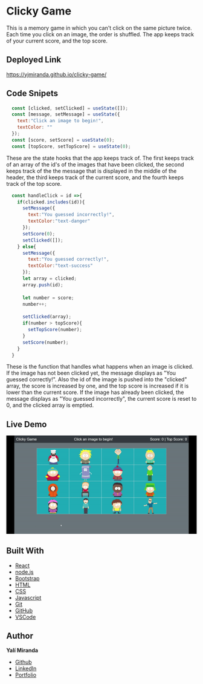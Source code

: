 # Clicky Game

This is a memory game in which you can't click on the same picture twice. Each time you click on an image, the order is shuffled. The app keeps track of your current score, and the top score.

## Deployed Link

https://yjmiranda.github.io/clicky-game/

## Code Snipets 
```jsx
  const [clicked, setClicked] = useState([]);
  const [message, setMessage] = useState({
    text:"Click an image to begin!",
    textColor: ""
  });
  const [score, setScore] = useState(0);
  const [topScore, setTopScore] = useState(0);
```
These are the state hooks that the app keeps track of. The first keeps track of an array of the id's of the images that have been clicked, the second keeps track of the the message that is displayed in the middle of the header, the third keeps track of the current score, and the fourth keeps track of the top score.
```jsx
  const handleClick = id =>{
    if(clicked.includes(id)){
      setMessage({
        text:"You guessed incorrectly!",
        textColor:"text-danger"
      });
      setScore(0);
      setClicked([]);
    } else{
      setMessage({
        text:"You guessed correctly!",
        textColor:"text-success"
      });
      let array = clicked;
      array.push(id);

      let number = score;
      number++;

      setClicked(array);
      if(number > topScore){
        setTopScore(number);
      }
      setScore(number);
    }
  }
```
These is the function that handles what happens when an image is clicked. If the image has not been clicked yet, the message displays as "You guessed correctly!". Also the id of the image is pushed into the "clicked" array, the score is increased by one, and the top score is increased if it is lower than the current score. If the image has already been clicked, the message displays as "You guessed incorrectly", the current score is reset to 0, and the clicked array is emptied.

## Live Demo

![Demo Gif](public/assets/images/demo.gif)

## Built With
* [React](https://reactjs.org/)
* [node.js](https://nodejs.org/en/)
* [Bootstrap](https://getbootstrap.com/)
* [HTML](https://developer.mozilla.org/en-US/docs/Web/HTML)
* [CSS](https://developer.mozilla.org/en-US/docs/Web/CSS)
* [Javascript](https://developer.mozilla.org/en-US/docs/Web/JavaScript)
* [Git](https://git-scm.com/)
* [GitHub](https://github.com/)
* [VSCode](https://code.visualstudio.com/)

## Author

**Yalí Miranda** 

* [Github](https://github.com/yjmiranda)
* [LinkedIn](https://www.linkedin.com/in/yal%C3%AD-miranda-8b4b94199/)
* [Portfolio](https://yali-miranda-portfolio.herokuapp.com/)